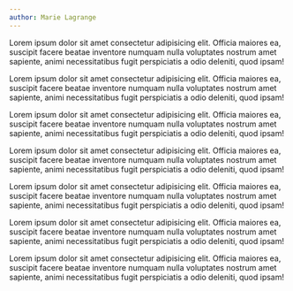 ```yaml
---
author: Marie Lagrange
---
```


Lorem ipsum dolor sit amet consectetur adipisicing elit. Officia maiores ea, suscipit facere beatae inventore numquam nulla voluptates nostrum amet sapiente, animi necessitatibus fugit perspiciatis a odio deleniti, quod ipsam!

Lorem ipsum dolor sit amet consectetur adipisicing elit. Officia maiores ea, suscipit facere beatae inventore numquam nulla voluptates nostrum amet sapiente, animi necessitatibus fugit perspiciatis a odio deleniti, quod ipsam!

Lorem ipsum dolor sit amet consectetur adipisicing elit. Officia maiores ea, suscipit facere beatae inventore numquam nulla voluptates nostrum amet sapiente, animi necessitatibus fugit perspiciatis a odio deleniti, quod ipsam!

Lorem ipsum dolor sit amet consectetur adipisicing elit. Officia maiores ea, suscipit facere beatae inventore numquam nulla voluptates nostrum amet sapiente, animi necessitatibus fugit perspiciatis a odio deleniti, quod ipsam!

Lorem ipsum dolor sit amet consectetur adipisicing elit. Officia maiores ea, suscipit facere beatae inventore numquam nulla voluptates nostrum amet sapiente, animi necessitatibus fugit perspiciatis a odio deleniti, quod ipsam!

Lorem ipsum dolor sit amet consectetur adipisicing elit. Officia maiores ea, suscipit facere beatae inventore numquam nulla voluptates nostrum amet sapiente, animi necessitatibus fugit perspiciatis a odio deleniti, quod ipsam!

Lorem ipsum dolor sit amet consectetur adipisicing elit. Officia maiores ea, suscipit facere beatae inventore numquam nulla voluptates nostrum amet sapiente, animi necessitatibus fugit perspiciatis a odio deleniti, quod ipsam!
